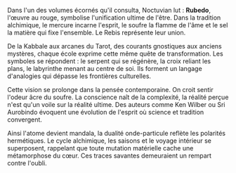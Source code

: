 Dans l'un des volumes écornés qu'il consulta, Noctuvian lut : **Rubedo**, l'œuvre au rouge, symbolise l'unification ultime de l'être. Dans la tradition alchimique, le mercure incarne l'esprit, le soufre la flamme de l'âme et le sel la matière qui fixe l'ensemble. Le Rebis représente leur union.

De la Kabbale aux arcanes du Tarot, des courants gnostiques aux anciens mystères, chaque école exprime cette même quête de transformation. Les symboles se répondent : le serpent qui se régénère, la croix reliant les plans, le labyrinthe menant au centre de soi. Ils forment un langage d'analogies qui dépasse les frontières culturelles.

Cette vision se prolonge dans la pensée contemporaine. On croit sentir l'odeur âcre du soufre. La conscience naît de la complexité, la réalité perçue n'est qu'un voile sur la réalité ultime. Des auteurs comme Ken Wilber ou Sri Aurobindo évoquent une évolution de l'esprit où science et tradition convergent.

Ainsi l'atome devient mandala, la dualité onde-particule reflète les polarités hermétiques. Le cycle alchimique, les saisons et le voyage intérieur se superposent, rappelant que toute mutation matérielle cache une métamorphose du cœur.
Ces traces savantes demeuraient un rempart contre l'oubli.
